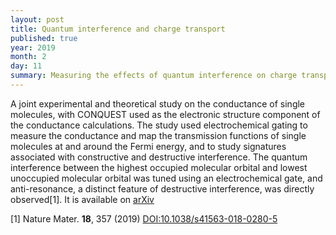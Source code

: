 ```yaml
---
layout: post
title: Quantum interference and charge transport
published: true
year: 2019
month: 2
day: 11
summary: Measuring the effects of quantum interference on charge transport
---
```

A joint experimental and theoretical study on the conductance of
single molecules, with CONQUEST used as the electronic structure
component of the conductance calculations.  The study used
electrochemical gating to measure the conductance and map the
transmission functions of single molecules at and around the Fermi
energy, and to study signatures associated with constructive and
destructive interference. The quantum interference between the highest
occupied molecular orbital and lowest unoccupied molecular orbital was
tuned using an electrochemical gate, and anti-resonance, a distinct
feature of destructive interference, was directly observed[1].
It is available on [arXiv](https://arxiv.org/abs/1806.00124)

[1] Nature Mater. **18**, 357 (2019) [DOI:10.1038/s41563-018-0280-5](https://doi.org/10.1038/s41563-018-0280-5)
